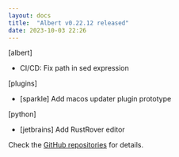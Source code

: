 ```yaml
---
layout: docs
title:  "Albert v0.22.12 released"
date: 2023-10-03 22:26
---
```


[albert]
* CI/CD: Fix path in sed expression

[plugins]
* [sparkle] Add macos updater plugin prototype

[python]
* [jetbrains] Add RustRover editor

Check the [GitHub repositories](https://github.com/albertlauncher/albert/commits/v0.22.12) for details.
